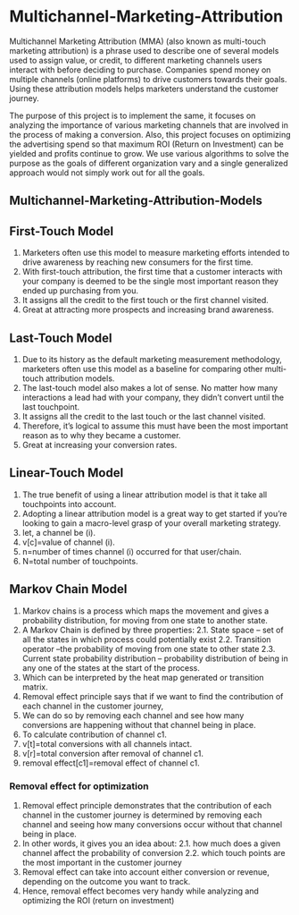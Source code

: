 # Multichannel-Marketing-Attribution
Multichannel Marketing Attribution (MMA) (also known as multi-touch marketing attribution) is a phrase used to describe one of several models used to assign value, or credit, to different marketing channels users interact with before deciding to purchase. Companies spend money on multiple channels (online platforms) to drive customers towards their goals. Using these attribution models helps marketers understand the customer journey. 

The purpose of this project is to implement the same, it focuses on analyzing the importance of various marketing channels that are involved in the process of making a conversion. Also, this project focuses on optimizing the advertising spend so that maximum ROI (Return on Investment) can be yielded and profits continue to grow. We use various algorithms to solve the purpose as the goals of different organization vary and a single generalized approach would not simply work out for all the goals.  


## Multichannel-Marketing-Attribution-Models 
## First-Touch Model  
1. Marketers often use this model to measure marketing efforts intended to drive awareness by reaching new consumers for the first time. 
2. With first-touch attribution, the first time that a customer interacts with your company is deemed to be the single most important reason they ended up purchasing from you. 
3. It assigns all the credit to the first touch or the first channel visited.
4. Great at attracting more prospects and increasing brand awareness. 

## Last-Touch Model   
1. Due to its history as the default marketing measurement methodology, marketers often use this model as a baseline for comparing other multi-touch attribution models. 
2. The last-touch model also makes a lot of sense. No matter how many interactions a lead had with your company, they didn’t convert until the last touchpoint. 
3. It assigns all the credit to the last touch or the last channel visited.
4. Therefore, it’s logical to assume this must have been the most important reason as to why they became a customer. 
5. Great at increasing your conversion rates.

## Linear-Touch Model 
1. The true benefit of using a linear attribution model is that it take all touchpoints into account. 
2. Adopting a linear attribution model is a great way to get started if you’re looking to gain a macro-level grasp of your overall marketing strategy. 
3. let, a channel be (i). 
4. v[c]=value of channel (i). 
5. n=number of times channel (i) occurred for that user/chain. 
6. N=total number of touchpoints. 

## Markov Chain Model
1. Markov chains is a process which maps the movement and gives a probability distribution, for moving from one state to another state. 
2. A Markov Chain is defined by three properties: 
  2.1. State space – set of all the states in which process could potentially exist 
  2.2. Transition operator –the probability of moving from one state to other state 
  2.3. Current state probability distribution – probability distribution of being in any one of the states at the start of the process. 
3. Which can be interpreted by the heat map generated or transition matrix. 
4. Removal effect principle says that if we want to find the contribution of each channel in the customer journey, 
5. We can do so by removing each channel and see how many conversions are happening without that channel being in place. 
6. To calculate contribution of channel c1. 
7. v[t]=total conversions with all channels intact. 
8. v[r]=total conversion after removal of channel c1. 
9. removal effect[c1]=removal effect of channel c1.

### Removal effect for optimization 
1. Removal effect principle demonstrates that the contribution of each channel in the customer journey is determined by removing each channel and seeing how many conversions occur without that channel being in place. 
2. In other words, it gives you an idea about: 
  2.1. how much does a given channel affect the probability of conversion 
  2.2. which touch points are the most important in the customer journey 
3. Removal effect can take into account either conversion or revenue, depending on the outcome you want to track. 
4. Hence, removal effect becomes very handy while analyzing and optimizing the ROI (return on investment)

